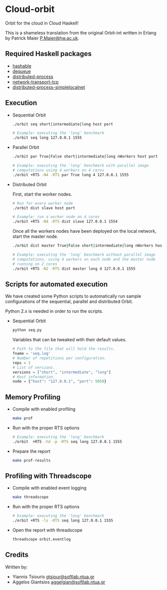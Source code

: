 Cloud-orbit
===========
Orbit for the cloud in Cloud Haskell!

This is a shameless translation from the original Orbit-int written in Erlang
by Patrick Maier <P.Maier@hw.ac.uk>.


Required Haskell packages
-------------------------

- [hashable](https://hackage.haskell.org/package/hashable)
- [dequeue](https://hackage.haskell.org/package/dequeue)
- [distributed-process](https://hackage.haskell.org/package/distributed-process)
- [network-transport-tcp](https://hackage.haskell.org/package/network-transport-tcp)
- [distributed-process-simplelocalnet](https://hackage.haskell.org/package/distributed-process-simplelocalnet)

Execution
---------

- Sequential Orbit
  ```bash
  ./orbit seq short|intermediate|long host port
  
  # Example: executing the 'long' benchmark
  ./orbit seq long 127.0.0.1 1555
  ```

- Parallel Orbit
  ```bash
  ./orbit par True|False short|intermediate|long nWorkers host port
  
  # Example: executing the 'long' benchmark with parallel image
  # computations using 4 workers on 4 cores
  ./orbit +RTS -N4 -RTS par True long 4 127.0.0.1 1555
  ```

- Distributed Orbit

  First, start the worker nodes.
  ```bash
  # Run for every worker node
  ./orbit dist slave host port
  
  # Example: run a worker node on 4 cores
  ./orbit +RTS -N4 -RTS dist slave 127.0.0.1 1554
  ```
  
  Once all the workers nodes have been deployed on the local network,
  start the master node.
  ```bash
  ./orbit dist master True|False short|intermediate|long nWorkers host port
  
  # Example: executing the 'long' benchmark without parallel image
  # computations, using 4 workers on each node and the master node
  # running on 2 cores
  ./orbit +RTS -N2 -RTS dist master long 4 127.0.0.1 1555
  ```

Scripts for automated execution
-------------------------------

We have created some Python scripts to automatically run sample configurations of the sequential, parallel and distributed Orbit.

Python 2.x is needed in order to run the scripts.

- Sequential Orbit
  ```bash
  python seq.py
  
  ```
  
  Variables that can be tweaked with their default values.
  ```python
  # Path to the file that will hold the results.
  fname = 'seq.log'
  # Number of repetitions per configuration.
  reps = 1
  # List of versions.
  versions = ["short", "intermediate", "long"]
  # Host information.
  node = {"host": "127.0.0.1", "port": 5050}
  ```

Memory Profiling
----------------

- Compile with enabled profiling
  ```bash
  make prof
  ```

- Run with the proper RTS options
  ```bash
  # Example: executing the 'long' benchmark
  ./orbit  +RTS -hd -p -RTS seq long 127.0.0.1 1555
  ```

- Prepare the report
  ```bash
  make prof-results
  ```

Profiling with Threadscope
--------------------------

- Compile with enabled event logging
  ```bash
  make threadscope
  ```

- Run with the proper RTS options
  ```bash
  # Example: executing the 'long' benchmark
  ./orbit +RTS -ls -RTS seq long 127.0.0.1 1555
  ```

- Open the report with threadscope
  ```bash
  threadscope orbit.eventlog
  ```

Credits
-------
Written by:

- Yiannis Tsiouris <gtsiour@softlab.ntua.gr>
- Aggelos Giantsios <aggelgian@softlab.ntua.gr>
